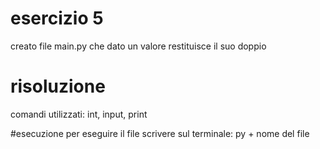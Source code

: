 # esercizio 5
creato file main.py che dato un valore restituisce il suo doppio

# risoluzione
comandi utilizzati:
int, input, print

#esecuzione
per eseguire il file scrivere sul terminale: py + nome del file
